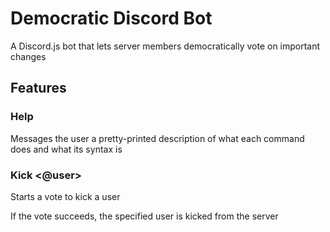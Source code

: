 # Democratic Discord Bot

A Discord.js bot that lets server members democratically vote on important changes

## Features

### Help

Messages the user a pretty-printed description of what each command does and what its syntax is

### Kick <@user>

Starts a vote to kick a user

If the vote succeeds, the specified user is kicked from the server